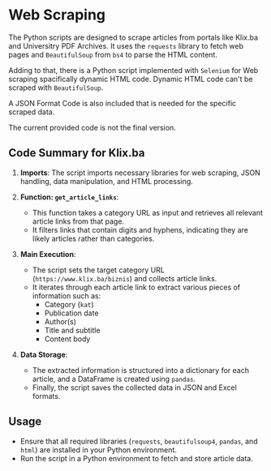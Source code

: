 # Web Scraping

The Python scripts are designed to scrape articles from portals like Klix.ba and Universitry PDF Archives. It uses the `requests` library to fetch web pages and `BeautifulSoup` from `bs4` to parse the HTML content. 

Adding to that, there is a Python script implemented with `Selenium` for Web scraping spacifically dynamic HTML code. Dynamic HTML code can't be scraped with `BeautifulSoup`.

A JSON Format Code is also included that is needed for the specific scraped data.

The current provided code is not the final version.

## Code Summary for Klix.ba

1. **Imports**: The script imports necessary libraries for web scraping, JSON handling, data manipulation, and HTML processing.

2. **Function: `get_article_links`**: 
   - This function takes a category URL as input and retrieves all relevant article links from that page.
   - It filters links that contain digits and hyphens, indicating they are likely articles rather than categories.

3. **Main Execution**:
   - The script sets the target category URL (`https://www.klix.ba/biznis`) and collects article links.
   - It iterates through each article link to extract various pieces of information such as:
     - Category (`kat`)
     - Publication date
     - Author(s)
     - Title and subtitle
     - Content body

4. **Data Storage**:
   - The extracted information is structured into a dictionary for each article, and a DataFrame is created using `pandas`.
   - Finally, the script saves the collected data in JSON and Excel formats.

## Usage

- Ensure that all required libraries (`requests`, `beautifulsoup4`, `pandas`, and `html`) are installed in your Python environment.
- Run the script in a Python environment to fetch and store article data.


